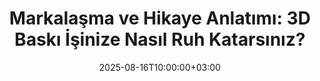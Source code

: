 ---
title: "Markalaşma ve Hikaye Anlatımı: 3D Baskı İşinize Nasıl Ruh Katarsınız?"
date: 2025-08-16T10:00:00+03:00
draft: true
faz: ["Faz 3"]
---